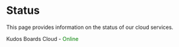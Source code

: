 # Status

This page provides information on the status of our cloud services.

Kudos Boards Cloud - <span style="color:green">Online</span><span style="color:orange;display:none">Planned Maintenance</span><span style="color:red;display:none">Offline</span>
